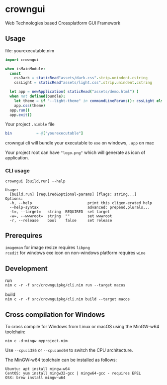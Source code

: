 # crowngui  

Web Technologies based Crossplatform GUI Framework  

## Usage  
file: yourexecutable.nim  
``` nim
import crowngui

when isMainModule:
  const   
    cssDark = staticRead"assets/dark.css".strip.unindent.cstring
    cssLight = staticRead"assets/light.css".strip.unindent.cstring

  let app = newApplication( staticRead("assets/demo.html") )
  when not defined(bundle):
    let theme = if "--light-theme" in commandLineParams(): cssLight else: cssDark
    app.css(theme)
  app.run()
  app.exit()
```
Your project `.nimble` file  
``` nim
bin           = @["yourexecutable"]
```

crowngui cli will bundle your executable to `exe` on windows, `.app` on mac  

Your project root can have `"logo.png"` which will generate as icon of application.  

### CLI usage  
`crowngui [build,run] --help`  

```
Usage:
  [build,run] [required&optional-params] [flags: string...]
Options:
  -h, --help                         print this cligen-erated help
  --help-syntax                      advanced: prepend,plurals,..
  -t=, --target=   string  REQUIRED  set target
  -w=, --wwwroot=  string  ""        set wwwroot
  -r, --release    bool    false     set release

```
## Prerequires  

`imageman` for image resize requires `libpng`   
`rcedit` for windows exe icon on non-windows platform requires `wine`  

## Development  

run  
`nim c -r -f src/crownguipkg/cli.nim run --target macos`  

build  
`nim c -r -f src/crownguipkg/cli.nim build --target macos`


## Cross compilation for Windows  

To cross compile for Windows from Linux or macOS using the MinGW-w64 toolchain:  

`nim c -d:mingw myproject.nim`  

Use `--cpu:i386` or `--cpu:amd64` to switch the CPU architecture.

The MinGW-w64 toolchain can be installed as follows:  

```
Ubuntu: apt install mingw-w64
CentOS: yum install mingw32-gcc | mingw64-gcc - requires EPEL
OSX: brew install mingw-w64
```